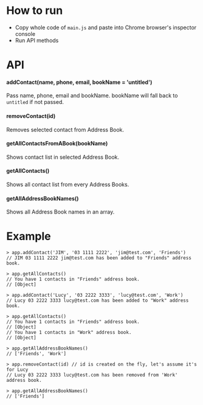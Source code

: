 # How to run
- Copy whole code of `main.js` and paste into Chrome browser's inspector console
- Run API methods

# API

#### addContact(name, phone, email, bookName = 'untitled')
Pass name, phone, email and bookName. bookName will fall back to `untitled` if not passed.

#### removeContact(id)
Removes selected contact from Address Book.

#### getAllContactsFromABook(bookName)
Shows contact list in selected Address Book.

#### getAllContacts()
Shows all contact list from every Address Books.

#### getAllAddressBookNames()
Shows all Address Book names in an array.

# Example
```
> app.addContact('JIM', '03 1111 2222', 'jim@test.com', 'Friends')
// JIM 03 1111 2222 jim@test.com has been added to "Friends" address book.

> app.getAllContacts()
// You have 1 contacts in "Friends" address book.
// [Object]

> app.addContact('Lucy', '03 2222 3333', 'lucy@test.com', 'Work')
// Lucy 03 2222 3333 lucy@test.com has been added to "Work" address book.

> app.getAllContacts()
// You have 1 contacts in "Friends" address book.
// [Object]
// You have 1 contacts in "Work" address book.
// [Object]

> app.getAllAddressBookNames()
// ['Friends', 'Work']

> app.removeContact(id) // id is created on the fly, let's assume it's for Lucy
// Lucy 03 2222 3333 lucy@test.com has been removed from 'Work' address book.

> app.getAllAddressBookNames()
// ['Friends']
```
